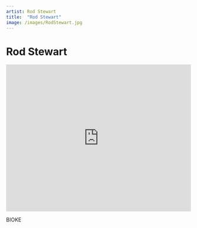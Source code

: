```yaml
---
artist: Rod Stewart
title:  "Rod Stewart"
image: /images/RodStewart.jpg
---
```


# Rod Stewart

<iframe width="100%" height="400" src="https://www.youtube.com/embed/XAKyr10ovqY" frameborder="0" allowfullscreen></iframe>

BIOKE